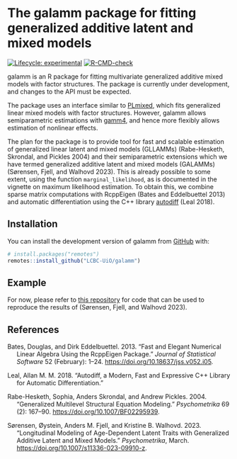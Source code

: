 
<!-- README.md is generated from README.Rmd. Please edit that file -->

# The galamm package for fitting generalized additive latent and mixed models

<!-- badges: start -->

[![Lifecycle:
experimental](https://img.shields.io/badge/lifecycle-experimental-orange.svg)](https://lifecycle.r-lib.org/articles/stages.html#experimental)
[![R-CMD-check](https://github.com/LCBC-UiO/galamm/actions/workflows/R-CMD-check.yaml/badge.svg)](https://github.com/LCBC-UiO/galamm/actions/workflows/R-CMD-check.yaml)
<!-- badges: end -->

galamm is an R package for fitting multivariate generalized additive
mixed models with factor structures. The package is currently under
development, and changes to the API must be expected.

The package uses an interface similar to
[PLmixed](https://cran.r-project.org/package=PLmixed), which fits
generalized linear mixed models with factor structures. However, galamm
allows semiparametric estimations with
[gamm4](https://cran.r-project.org/package=gamm4), and hence more
flexibly allows estimation of nonlinear effects.

The plan for the package is to provide tool for fast and scalable
estimation of generalized linear latent and mixed models (GLLAMMs)
(Rabe-Hesketh, Skrondal, and Pickles 2004) and their semiparametric
extensions which we have termed generalized additive latent and mixed
models (GALAMMs) (Sørensen, Fjell, and Walhovd 2023). This is already
possible to some extent, using the function `marginal_likelihood`, as is
documented in the vignette on maximum likelihood estimation. To obtain
this, we combine sparse matrix computations with RcppEigen (Bates and
Eddelbuettel 2013) and automatic differentiation using the C++ library
[autodiff](https://autodiff.github.io/) (Leal 2018).

## Installation

You can install the development version of galamm from
[GitHub](https://github.com/) with:

``` r
# install.packages("remotes")
remotes::install_github("LCBC-UiO/galamm")
```

## Example

For now, please refer to [this
repository](https://github.com/LCBC-UiO/galamm-scripts) for code that
can be used to reproduce the results of (Sørensen, Fjell, and Walhovd
2023).

## References

<div id="refs" class="references csl-bib-body hanging-indent">

<div id="ref-batesFastElegantNumerical2013" class="csl-entry">

Bates, Douglas, and Dirk Eddelbuettel. 2013. “Fast and Elegant Numerical
Linear Algebra Using the RcppEigen Package.” *Journal of Statistical
Software* 52 (February): 1–24. <https://doi.org/10.18637/jss.v052.i05>.

</div>

<div id="ref-lealAutodiffModernFast2018" class="csl-entry">

Leal, Allan M. M. 2018. “Autodiff, a Modern, Fast and Expressive C++
Library for Automatic Differentiation.”

</div>

<div id="ref-rabe-heskethGeneralizedMultilevelStructural2004"
class="csl-entry">

Rabe-Hesketh, Sophia, Anders Skrondal, and Andrew Pickles. 2004.
“Generalized Multilevel Structural Equation Modeling.” *Psychometrika*
69 (2): 167–90. <https://doi.org/10.1007/BF02295939>.

</div>

<div id="ref-sorensenLongitudinalModelingAgeDependent2023"
class="csl-entry">

Sørensen, Øystein, Anders M. Fjell, and Kristine B. Walhovd. 2023.
“Longitudinal Modeling of Age-Dependent Latent Traits with Generalized
Additive Latent and Mixed Models.” *Psychometrika*, March.
<https://doi.org/10.1007/s11336-023-09910-z>.

</div>

</div>
